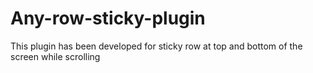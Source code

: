 # Any-row-sticky-plugin
This plugin has been developed for sticky row at top and bottom of the screen while scrolling
